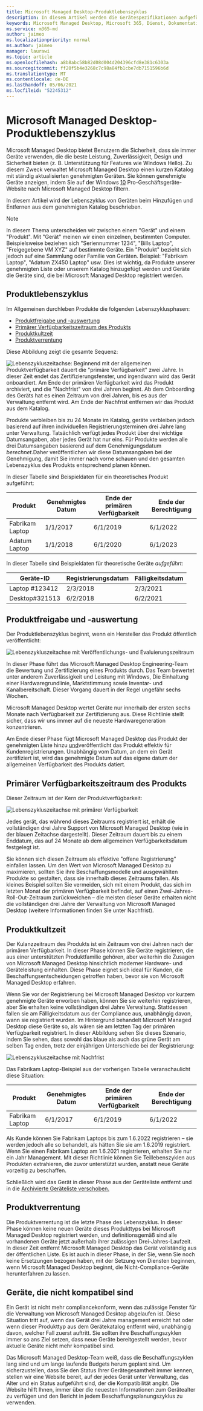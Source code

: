 ```yaml
---
title: Microsoft Managed Desktop-Produktlebenszyklus
description: In diesem Artikel werden die Gerätespezifikationen aufgeführt, die in Microsoft Managed Desktop verwendet werden.
keywords: Microsoft Managed Desktop, Microsoft 365, Dienst, Dokumentation
ms.service: m365-md
author: jaimeo
ms.localizationpriority: normal
ms.author: jaimeo
manager: laurawi
ms.topic: article
ms.openlocfilehash: a8b8abc58b82d08d004d204396cfd8e381c6303a
ms.sourcegitcommit: ff20f5b4e3268c7c98a84fb1cbe7db7151596b6d
ms.translationtype: MT
ms.contentlocale: de-DE
ms.lasthandoff: 05/06/2021
ms.locfileid: "52245312"
---
```

# <a name="microsoft-managed-desktop-product-lifecycle"></a>Microsoft Managed Desktop-Produktlebenszyklus

Microsoft Managed Desktop bietet Benutzern die Sicherheit, dass sie immer Geräte verwenden, die die beste Leistung, Zuverlässigkeit, Design und Sicherheit bieten (z. B. Unterstützung für Features wie Windows Hello). Zu diesem Zweck verwaltet Microsoft Managed Desktop einen kurzen Katalog mit ständig aktualisierten genehmigten Geräten. Sie können genehmigte Geräte anzeigen, indem Sie auf der Windows [10](https://www.microsoft.com/windowsforbusiness/view-all-devices) Pro-Geschäftsgeräte-Website nach Microsoft Managed Desktop filtern.
 
In diesem Artikel wird der Lebenszyklus von Geräten beim Hinzufügen und Entfernen aus dem genehmigten Katalog beschrieben. 

> [!NOTE]
> In diesem Thema unterscheiden wir zwischen einem "Gerät" und einem "Produkt". Mit "Gerät" meinen wir einen einzelnen, bestimmten Computer. Beispielsweise beziehen sich "Seriennummer 1234", "Bills Laptop", "Freigegebene VM XYZ" auf bestimmte Geräte. Ein "Produkt" bezieht sich jedoch auf eine Sammlung oder Familie von Geräten. Beispiel: "Fabrikam Laptop", "Adatum ZX450 Laptop" usw. Dies ist wichtig, da Produkte unserer genehmigten Liste oder unserem Katalog hinzugefügt werden und Geräte die Geräte sind, die bei Microsoft Managed Desktop registriert werden.

## <a name="product-lifecycle"></a>Produktlebenszyklus

 Im Allgemeinen durchleben Produkte die folgenden Lebenszyklusphasen:

- [Produktfreigabe und -auswertung](#product-release-and-evaluation)
- [Primärer Verfügbarkeitszeitraum des Produkts](#product-primary-availability-period)
- [Produktkultzeit](#product-grace-period)
- [Produktverrentung](#product-retirement)


Diese Abbildung zeigt die gesamte Sequenz:

![Lebenszykluszeitachse: Beginnend mit der allgemeinen Produktverfügbarkeit dauert die "primäre Verfügbarkeit" zwei Jahre. In dieser Zeit endet das Zertifizierungsfenster, und irgendwann wird das Gerät onboardiert. Am Ende der primären Verfügbarkeit wird das Produkt archiviert, und die "Nachfrist" von drei Jahren beginnt. Ab dem Onboarding des Geräts hat es einen Zeitraum von drei Jahren, bis es aus der Verwaltung entfernt wird. Am Ende der Nachfrist entfernen wir das Produkt aus dem Katalog.](../../media/non-dark1-edits.PNG)

Produkte verbleiben bis zu 24 Monate <em></em> im Katalog, geräte verbleiben jedoch basierend auf ihren individuellen Registrierungsterminen drei Jahre lang unter Verwaltung. Tatsächlich verfügt jedes Produkt über drei wichtige Datumsangaben, aber jedes Gerät hat nur eins. Für Produkte werden alle drei Datumsangaben basierend auf dem Genehmigungsdatum <em>berechnet.</em>Daher veröffentlichen wir diese Datumsangaben bei der Genehmigung, damit Sie immer nach vorne schauen und den gesamten Lebenszyklus des Produkts entsprechend planen können.

In dieser Tabelle sind Beispieldaten für ein theoretisches Produkt aufgeführt:


|Produkt  |Genehmigtes Datum  |Ende der primären Verfügbarkeit  |Ende der Berechtigung  |
|---------|---------|---------|---------|
|Fabrikam Laptop    | 1/1/2017 | 6/1/2019 | 6/1/2022 |
|Adatum Laptop   | 1/1/2018 | 6/1/2020 | 6/1/2023  |

In dieser Tabelle sind Beispieldaten für theoretische Geräte *aufgeführt:*


|Geräte-ID  |Registrierungsdatum  |Fälligkeitsdatum  |
|---------|---------|---------|
|Laptop #123412     |  2/3/2018       |  2/3/2021       |
|Desktop#321513     | 6/2/2018        |  6/2/2021       |


## <a name="product-release-and-evaluation"></a>Produktfreigabe und -auswertung

Der Produktlebenszyklus beginnt, wenn ein Hersteller das Produkt öffentlich veröffentlicht:

![Lebenszykluszeitachse mit Veröffentlichungs- und Evaluierungszeitraum](../../media/non-dark3-edits.PNG)

In dieser Phase führt das Microsoft Managed Desktop Engineering-Team die Bewertung und Zertifizierung eines Produkts durch. Das Team bewertet unter anderem Zuverlässigkeit und Leistung mit Windows, Die Einhaltung einer Hardwaregrundlinie, Marktstimmung sowie Inventar- und Kanalbereitschaft. Dieser Vorgang dauert in der Regel ungefähr sechs Wochen.
  
Microsoft Managed Desktop wertet Geräte nur innerhalb der ersten sechs Monate nach Verfügbarkeit zur Zertifizierung aus. Diese Richtlinie stellt sicher, dass wir uns immer auf die neueste Hardwaregeneration konzentrieren.
 
Am Ende dieser Phase fügt Microsoft Managed Desktop das Produkt der genehmigten Liste hinzu [und](device-list.md)veröffentlicht das Produkt effektiv für Kundenregistrierungen. Unabhängig vom Datum, an dem ein  Gerät zertifiziert ist, wird das genehmigte Datum auf das eigene datum der allgemeinen Verfügbarkeit des Produkts datiert. 


## <a name="product-primary-availability-period"></a>Primärer Verfügbarkeitszeitraum des Produkts

Dieser Zeitraum ist der Kern der Produktverfügbarkeit:

![Lebenszykluszeitachse mit primärer Verfügbarkeit](../../media/non-dark4-edits.PNG)

Jedes gerät, das während dieses Zeitraums registriert ist, erhält die vollständigen drei Jahre Support von Microsoft Managed Desktop (wie in der blauen Zeitachse dargestellt). Dieser Zeitraum dauert bis zu einem Enddatum, das auf 24 Monate ab dem allgemeinen Verfügbarkeitsdatum festgelegt ist.

Sie können sich diesen Zeitraum als effektive "offene Registrierung" einfallen lassen. Um den Wert von Microsoft Managed Desktop zu maximieren, sollten Sie ihre Beschaffungsmodelle und ausgewählten Produkte so gestalten, dass sie innerhalb dieses Zeitraums fallen. Als kleines Beispiel sollten Sie vermeiden, sich mit einem Produkt, das sich im letzten Monat der primären Verfügbarkeit befindet, auf einen Zwei-Jahres-Roll-Out-Zeitraum zurückweichen – die meisten dieser Geräte erhalten nicht die vollständigen drei Jahre der Verwaltung von Microsoft Managed Desktop (weitere Informationen finden Sie unter Nachfrist). [](#product-grace-period)  

## <a name="product-grace-period"></a>Produktkultzeit

Der Kulanzzeitraum des Produkts ist ein Zeitraum von drei Jahren nach der primären Verfügbarkeit. In dieser Phase können Sie Geräte registrieren, die aus einer unterstützten Produktfamilie gehören, aber weiterhin die Zusagen von Microsoft Managed Desktop hinsichtlich moderner Hardware- und Geräteleistung einhalten. Diese Phase eignet sich ideal für Kunden, die Beschaffungsentscheidungen getroffen haben, bevor sie von Microsoft Managed Desktop erfahren. 

Wenn Sie vor der Registrierung bei Microsoft Managed Desktop vor kurzem genehmigte Geräte erworben haben, können Sie sie weiterhin registrieren, aber Sie erhalten keine vollständigen drei Jahre Verwaltung. Stattdessen fallen sie am Fälligkeitsdatum aus der Compliance aus, unabhängig davon, wann sie registriert wurden. Im Hintergrund behandelt Microsoft Managed Desktop diese Geräte so, als wären sie am letzten Tag der primären Verfügbarkeit registriert. In dieser Abbildung sehen Sie dieses Szenario, indem Sie sehen, dass sowohl das blaue als auch das grüne Gerät am selben Tag enden, trotz der einjährigen Unterschiede bei der Registrierung:


![Lebenszykluszeitachse mit Nachfrist](../../media/non-dark2-edits.PNG)

Das Fabrikam Laptop-Beispiel aus der vorherigen Tabelle veranschaulicht diese Situation: 

|Produkt  |Genehmigtes Datum  |Ende der primären Verfügbarkeit  |Ende der Berechtigung  |
|---------|---------|---------|---------|
|Fabrikam Laptop    | 6/1/2017 | 6/1/2019 | 6/1/2022 |

Als Kunde können Sie Fabrikam Laptops bis zum 1.6.2022 registrieren – sie werden jedoch alle so behandelt, als hätten Sie sie am 1.6.2019 registriert. Wenn Sie einen Fabrikam Laptop am 1.6.2021 registrieren, erhalten Sie nur ein Jahr Management. Mit dieser Richtlinie können Sie Teillebenszyklen aus Produkten extrahieren, die zuvor unterstützt wurden, anstatt neue Geräte vorzeitig zu beschaffen. 

Schließlich wird das Gerät in dieser [](device-list.md) Phase aus der Geräteliste entfernt und in die [Archivierte Geräteliste verschoben.](archived-device-list.md)


## <a name="product-retirement"></a>Produktverrentung

Die Produktverrentung ist die letzte Phase des Lebenszyklus. In dieser Phase können keine neuen Geräte dieses Produkttyps bei Microsoft Managed Desktop registriert werden, und definitionsgemäß sind alle vorhandenen Geräte jetzt außerhalb ihrer zulässigen Drei-Jahres-Laufzeit. In dieser Zeit entfernt Microsoft Managed Desktop das Gerät vollständig aus der öffentlichen Liste. Es ist auch in dieser Phase, in der Sie, wenn Sie noch keine Ersetzungen bezogen haben, mit der Setzung von Diensten beginnen, wenn Microsoft Managed Desktop beginnt, die Nicht-Compliance-Geräte herunterfahren zu lassen. 

## <a name="devices-that-are-out-of-compliance"></a>Geräte, die nicht kompatibel sind

Ein Gerät ist nicht mehr compliancekonform, wenn das zulässige Fenster für die Verwaltung von Microsoft Managed Desktop abgelaufen ist. Diese Situation tritt auf, wenn das Gerät drei Jahre management erreicht hat oder wenn dieser Produkttyp aus dem Gerätekatalog entfernt wird, unabhängig davon, welcher Fall zuerst auftritt. Sie sollten ihre Beschaffungszyklen immer so ans Ziel setzen, dass neue Geräte bereitgestellt werden, bevor aktuelle Geräte nicht mehr kompatibel sind.

Das Microsoft Managed Desktop-Team weiß, dass die Beschaffungszyklen lang sind und um lange laufende Budgets herum geplant sind. Um sicherzustellen, dass Sie den Status Ihrer Gerätegesamtheit [](https://aka.ms/mmdportal) immer kennen, stellen wir eine Website bereit, auf der jedes Gerät unter Verwaltung, das Alter und ein Status aufgeführt sind, der die Kompatibilität angibt. Die Website hilft Ihnen, immer über die neuesten Informationen zum Gerätealter zu verfügen und den Bericht in jedem Beschaffungsplanungszyklus zu verwenden. 







